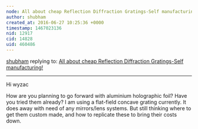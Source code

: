 ```yaml
---
node: All about cheap Reflection Diffraction Gratings-Self manufacturing!
author: shubham
created_at: 2016-06-27 10:25:36 +0000
timestamp: 1467023136
nid: 12917
cid: 14828
uid: 460486
---
```




[shubham](../profile/shubham) replying to: [All about cheap Reflection Diffraction Gratings-Self manufacturing!](../notes/shubham/04-04-2016/all-about-cheap-reflection-diffraction-gratings-self-manufacturing)

----
Hi wyzac

How are you planning to go forward with aluminium holographic foil? Have you tried them already?
I am using a flat-field concave grating currently. It does away with need of any mirrors/lens systems.
But still thinking where to get them custom made, and how to replicate these to bring their costs down. 